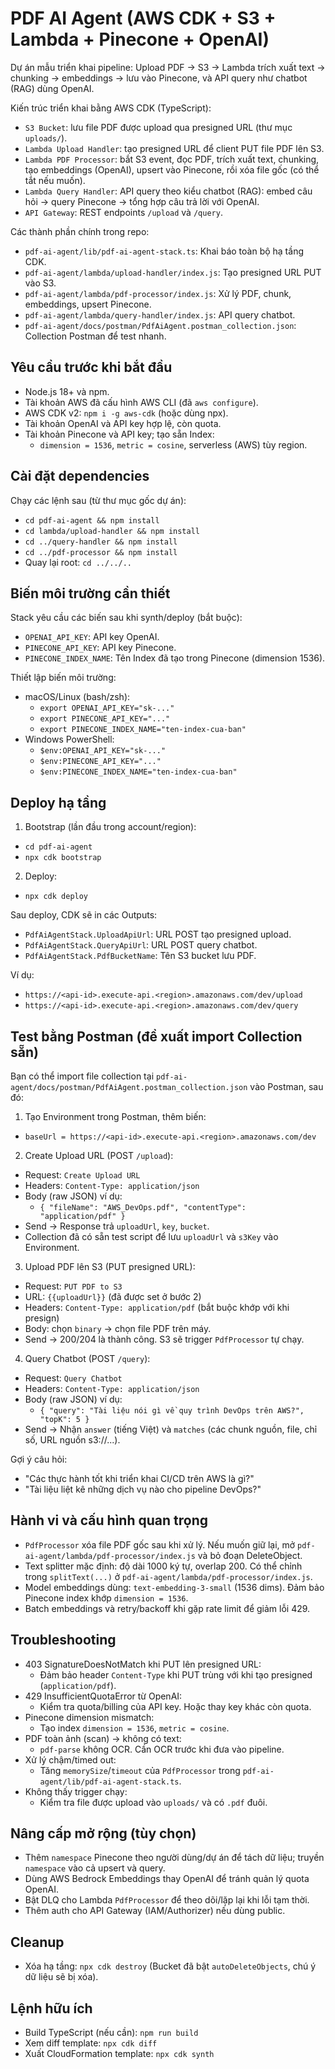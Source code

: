 # PDF AI Agent (AWS CDK + S3 + Lambda + Pinecone + OpenAI)

Dự án mẫu triển khai pipeline: Upload PDF → S3 → Lambda trích xuất text → chunking → embeddings → lưu vào Pinecone, và API query như chatbot (RAG) dùng OpenAI.

Kiến trúc triển khai bằng AWS CDK (TypeScript):
- `S3 Bucket`: lưu file PDF được upload qua presigned URL (thư mục `uploads/`).
- `Lambda Upload Handler`: tạo presigned URL để client PUT file PDF lên S3.
- `Lambda PDF Processor`: bắt S3 event, đọc PDF, trích xuất text, chunking, tạo embeddings (OpenAI), upsert vào Pinecone, rồi xóa file gốc (có thể tắt nếu muốn).
- `Lambda Query Handler`: API query theo kiểu chatbot (RAG): embed câu hỏi → query Pinecone → tổng hợp câu trả lời với OpenAI.
- `API Gateway`: REST endpoints `/upload` và `/query`.

Các thành phần chính trong repo:
- `pdf-ai-agent/lib/pdf-ai-agent-stack.ts`: Khai báo toàn bộ hạ tầng CDK.
- `pdf-ai-agent/lambda/upload-handler/index.js`: Tạo presigned URL PUT vào S3.
- `pdf-ai-agent/lambda/pdf-processor/index.js`: Xử lý PDF, chunk, embeddings, upsert Pinecone.
- `pdf-ai-agent/lambda/query-handler/index.js`: API query chatbot.
- `pdf-ai-agent/docs/postman/PdfAiAgent.postman_collection.json`: Collection Postman để test nhanh.

## Yêu cầu trước khi bắt đầu

- Node.js 18+ và npm.
- Tài khoản AWS đã cấu hình AWS CLI (đã `aws configure`).
- AWS CDK v2: `npm i -g aws-cdk` (hoặc dùng npx).
- Tài khoản OpenAI và API key hợp lệ, còn quota.
- Tài khoản Pinecone và API key; tạo sẵn Index:
  - `dimension = 1536`, `metric = cosine`, serverless (AWS) tùy region.

## Cài đặt dependencies

Chạy các lệnh sau (từ thư mục gốc dự án):
- `cd pdf-ai-agent && npm install`
- `cd lambda/upload-handler && npm install`
- `cd ../query-handler && npm install`
- `cd ../pdf-processor && npm install`
- Quay lại root: `cd ../../..`

## Biến môi trường cần thiết

Stack yêu cầu các biến sau khi synth/deploy (bắt buộc):
- `OPENAI_API_KEY`: API key OpenAI.
- `PINECONE_API_KEY`: API key Pinecone.
- `PINECONE_INDEX_NAME`: Tên Index đã tạo trong Pinecone (dimension 1536).

Thiết lập biến môi trường:
- macOS/Linux (bash/zsh):
  - `export OPENAI_API_KEY="sk-..."`
  - `export PINECONE_API_KEY="..."`
  - `export PINECONE_INDEX_NAME="ten-index-cua-ban"`
- Windows PowerShell:
  - `$env:OPENAI_API_KEY="sk-..."`
  - `$env:PINECONE_API_KEY="..."`
  - `$env:PINECONE_INDEX_NAME="ten-index-cua-ban"`

## Deploy hạ tầng

1) Bootstrap (lần đầu trong account/region):
- `cd pdf-ai-agent`
- `npx cdk bootstrap`

2) Deploy:
- `npx cdk deploy`

Sau deploy, CDK sẽ in các Outputs:
- `PdfAiAgentStack.UploadApiUrl`: URL POST tạo presigned upload.
- `PdfAiAgentStack.QueryApiUrl`: URL POST query chatbot.
- `PdfAiAgentStack.PdfBucketName`: Tên S3 bucket lưu PDF.

Ví dụ:
- `https://<api-id>.execute-api.<region>.amazonaws.com/dev/upload`
- `https://<api-id>.execute-api.<region>.amazonaws.com/dev/query`

## Test bằng Postman (đề xuất import Collection sẵn)

Bạn có thể import file collection tại `pdf-ai-agent/docs/postman/PdfAiAgent.postman_collection.json` vào Postman, sau đó:

1) Tạo Environment trong Postman, thêm biến:
- `baseUrl = https://<api-id>.execute-api.<region>.amazonaws.com/dev`

2) Create Upload URL (POST `/upload`):
- Request: `Create Upload URL`
- Headers: `Content-Type: application/json`
- Body (raw JSON) ví dụ:
  - `{ "fileName": "AWS_DevOps.pdf", "contentType": "application/pdf" }`
- Send → Response trả `uploadUrl`, `key`, `bucket`.
- Collection đã có sẵn test script để lưu `uploadUrl` và `s3Key` vào Environment.

3) Upload PDF lên S3 (PUT presigned URL):
- Request: `PUT PDF to S3`
- URL: `{{uploadUrl}}` (đã được set ở bước 2)
- Headers: `Content-Type: application/pdf` (bắt buộc khớp với khi presign)
- Body: chọn `binary` → chọn file PDF trên máy.
- Send → 200/204 là thành công. S3 sẽ trigger `PdfProcessor` tự chạy.

4) Query Chatbot (POST `/query`):
- Request: `Query Chatbot`
- Headers: `Content-Type: application/json`
- Body (raw JSON) ví dụ:
  - `{ "query": "Tài liệu nói gì về quy trình DevOps trên AWS?", "topK": 5 }`
- Send → Nhận `answer` (tiếng Việt) và `matches` (các chunk nguồn, file, chỉ số, URL nguồn s3://...).

Gợi ý câu hỏi:
- "Các thực hành tốt khi triển khai CI/CD trên AWS là gì?"
- "Tài liệu liệt kê những dịch vụ nào cho pipeline DevOps?"

## Hành vi và cấu hình quan trọng

- `PdfProcessor` xóa file PDF gốc sau khi xử lý. Nếu muốn giữ lại, mở `pdf-ai-agent/lambda/pdf-processor/index.js` và bỏ đoạn DeleteObject.
- Text splitter mặc định: độ dài 1000 ký tự, overlap 200. Có thể chỉnh trong `splitText(...)` ở `pdf-ai-agent/lambda/pdf-processor/index.js`.
- Model embeddings dùng: `text-embedding-3-small` (1536 dims). Đảm bảo Pinecone index khớp `dimension = 1536`.
- Batch embeddings và retry/backoff khi gặp rate limit để giảm lỗi 429.

## Troubleshooting

- 403 SignatureDoesNotMatch khi PUT lên presigned URL:
  - Đảm bảo header `Content-Type` khi PUT trùng với khi tạo presigned (`application/pdf`).
- 429 InsufficientQuotaError từ OpenAI:
  - Kiểm tra quota/billing của API key. Hoặc thay key khác còn quota.
- Pinecone dimension mismatch:
  - Tạo index `dimension = 1536`, `metric = cosine`.
- PDF toàn ảnh (scan) → không có text:
  - `pdf-parse` không OCR. Cần OCR trước khi đưa vào pipeline.
- Xử lý chậm/timed out:
  - Tăng `memorySize`/`timeout` của `PdfProcessor` trong `pdf-ai-agent/lib/pdf-ai-agent-stack.ts`.
- Không thấy trigger chạy:
  - Kiểm tra file được upload vào `uploads/` và có `.pdf` đuôi.

## Nâng cấp mở rộng (tùy chọn)

- Thêm `namespace` Pinecone theo người dùng/dự án để tách dữ liệu; truyền `namespace` vào cả upsert và query.
- Dùng AWS Bedrock Embeddings thay OpenAI để tránh quản lý quota OpenAI.
- Bật DLQ cho Lambda `PdfProcessor` để theo dõi/lặp lại khi lỗi tạm thời.
- Thêm auth cho API Gateway (IAM/Authorizer) nếu dùng public.

## Cleanup

- Xóa hạ tầng: `npx cdk destroy` (Bucket đã bật `autoDeleteObjects`, chú ý dữ liệu sẽ bị xóa).

## Lệnh hữu ích

- Build TypeScript (nếu cần): `npm run build`
- Xem diff template: `npx cdk diff`
- Xuất CloudFormation template: `npx cdk synth`
